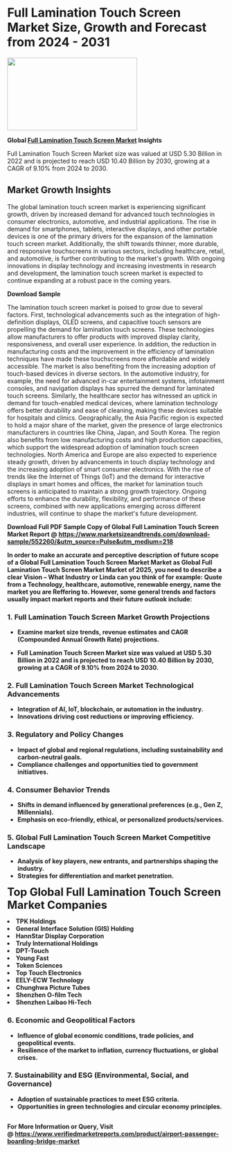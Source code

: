 <H1>Full Lamination Touch Screen Market Size, Growth and Forecast from 2024 - 2031</H1><img class="aligncenter size-medium wp-image-584254" src="https://thirdeyenews.in/wp-content/uploads/2024/09/Global-Market-Research-300x168.jpeg" alt="" width="300" height="168" /><p><strong>Global&nbsp;<a href="https://www.marketsizeandtrends.com/download-sample/552260/&amp;utm_source=Pulse&amp;utm_medium=218">Full Lamination Touch Screen Market</a> Insights</strong></p><p>Full Lamination Touch Screen Market size was valued at USD 5.30 Billion in 2022 and is projected to reach USD 10.40 Billion by 2030, growing at a CAGR of 9.10% from 2024 to 2030.</p><p><h2>Market Growth Insights</h2> <p>The global lamination touch screen market is experiencing significant growth, driven by increased demand for advanced touch technologies in consumer electronics, automotive, and industrial applications. The rise in demand for smartphones, tablets, interactive displays, and other portable devices is one of the primary drivers for the expansion of the lamination touch screen market. Additionally, the shift towards thinner, more durable, and responsive touchscreens in various sectors, including healthcare, retail, and automotive, is further contributing to the market's growth. With ongoing innovations in display technology and increasing investments in research and development, the lamination touch screen market is expected to continue expanding at a robust pace in the coming years.</p> <p><strong>Download Sample</strong></p> <p>The lamination touch screen market is poised to grow due to several factors. First, technological advancements such as the integration of high-definition displays, OLED screens, and capacitive touch sensors are propelling the demand for lamination touch screens. These technologies allow manufacturers to offer products with improved display clarity, responsiveness, and overall user experience. In addition, the reduction in manufacturing costs and the improvement in the efficiency of lamination techniques have made these touchscreens more affordable and widely accessible. The market is also benefiting from the increasing adoption of touch-based devices in diverse sectors. In the automotive industry, for example, the need for advanced in-car entertainment systems, infotainment consoles, and navigation displays has spurred the demand for laminated touch screens. Similarly, the healthcare sector has witnessed an uptick in demand for touch-enabled medical devices, where lamination technology offers better durability and ease of cleaning, making these devices suitable for hospitals and clinics. Geographically, the Asia Pacific region is expected to hold a major share of the market, given the presence of large electronics manufacturers in countries like China, Japan, and South Korea. The region also benefits from low manufacturing costs and high production capacities, which support the widespread adoption of lamination touch screen technologies. North America and Europe are also expected to experience steady growth, driven by advancements in touch display technology and the increasing adoption of smart consumer electronics. With the rise of trends like the Internet of Things (IoT) and the demand for interactive displays in smart homes and offices, the market for lamination touch screens is anticipated to maintain a strong growth trajectory. Ongoing efforts to enhance the durability, flexibility, and performance of these screens, combined with new applications emerging across different industries, will continue to shape the market's future development.</p> <p><strong></p><p><span class=""><strong>Download Full PDF Sample Copy of Global Full Lamination Touch Screen Market Report</strong> @ <a href="https://www.marketsizeandtrends.com/download-sample/552260/&amp;utm_source=Pulse&amp;utm_medium=218" target="_blank">https://www.marketsizeandtrends.com/download-sample/552260/&amp;utm_source=Pulse&amp;utm_medium=218</a></span></p><p>In order to make an accurate and perceptive description of future scope of a Global&nbsp;Full Lamination Touch Screen Market Market as Global&nbsp;Full Lamination Touch Screen Market Market of 2025, you need to describe a clear Vision &ndash; What Industry or Linda can you think of for example: Quote from a Technology, healthcare, automotive, renewable energy, name the market you are Reffering to. However, some general trends and factors usually impact market reports and their future outlook include:</p><h3>1.&nbsp;<strong>Full Lamination Touch Screen Market Growth Projections</strong></h3><ul><li>Examine market size trends, revenue estimates and CAGR (Compounded Annual Growth Rate) projections.</li><li><p>Full Lamination Touch Screen Market size was valued at USD 5.30 Billion in 2022 and is projected to reach USD 10.40 Billion by 2030, growing at a CAGR of 9.10% from 2024 to 2030.</p></li></ul><h3>2.&nbsp;<strong>Full Lamination Touch Screen Market Technological Advancements</strong></h3><ul><li>Integration of AI, IoT, blockchain, or automation in the industry.</li><li>Innovations driving cost reductions or improving efficiency.</li></ul><h3>3.&nbsp;<strong>Regulatory and Policy Changes</strong></h3><ul><li>Impact of global and regional regulations, including sustainability and carbon-neutral goals.</li><li>Compliance challenges and opportunities tied to government initiatives.</li></ul><h3>4.&nbsp;<strong>Consumer Behavior Trends</strong></h3><ul><li>Shifts in demand influenced by generational preferences (e.g., Gen Z, Millennials).</li><li>Emphasis on eco-friendly, ethical, or personalized products/services.</li></ul><h3>5.&nbsp;<strong>Global Full Lamination Touch Screen Market Competitive Landscape</strong></h3><ul><li>Analysis of key players, new entrants, and partnerships shaping the industry.</li><li>Strategies for differentiation and market penetration.</li></ul><p data-pm-slice="1 1 []"><span style="color: inherit; font-family: inherit; font-size: 25px;">Top Global Full Lamination Touch Screen Market Companies</span></p><div class="" data-test-id=""><p><li>TPK Holdings</li><li> General Interface Solution (GIS) Holding</li><li> HannStar Display Corporation</li><li> Truly International Holdings</li><li> DPT-Touch</li><li> Young Fast</li><li> Token Sciences</li><li> Top Touch Electronics</li><li> EELY-ECW Technology</li><li> Chunghwa Picture Tubes</li><li> Shenzhen O-film Tech</li><li> Shenzhen Laibao Hi-Tech</li></p></div><h3>6.&nbsp;<strong>Economic and Geopolitical Factors</strong></h3><ul><li>Influence of global economic conditions, trade policies, and geopolitical events.</li><li>Resilience of the market to inflation, currency fluctuations, or global crises.</li></ul><h3>7.&nbsp;<strong>Sustainability and ESG (Environmental, Social, and Governance)</strong></h3><ul><li>Adoption of sustainable practices to meet ESG criteria.</li><li>Opportunities in green technologies and circular economy principles.</li></ul><h2><strong style="font-size: 14px;">For More Information or Query, Visit @&nbsp;</strong><a style="background-color: #ffffff; font-size: 14px;" href="https://www.marketsizeandtrends.com/report/full-lamination-touch-screen-market/" target="_blank">https://www.verifiedmarketreports.com/product/airport-passenger-boarding-bridge-market</a></h2>
